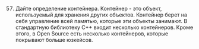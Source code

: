57. Дайте определение контейнера.
Контейнер - это объект, используемый для хранения других объектов. Контейнер берет на себя управление всей памятью, которые эти объекты занимают. В стандартную библиотеку C++ входит несколько контейнеров. Кроме этого, в Open Source есть несколько контейнеров, которые покрывают больше юзкейсов.
